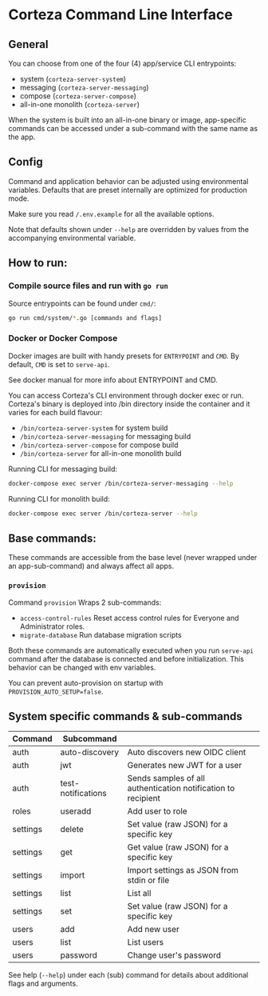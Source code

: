 # Corteza Command Line Interface

## General

You can choose from one of the four (4) app/service CLI entrypoints:

 - system (`corteza-server-system`)
 - messaging (`corteza-server-messaging`)
 - compose (`corteza-server-compose`)
 - all-in-one monolith (`corteza-server`)

When the system is built into an all-in-one binary or image,
app-specific commands can be accessed under a sub-command with the
same name as the app.

## Config
Command and application behavior can be adjusted using environmental
variables. Defaults that are preset internally are optimized for production mode.

Make sure you read `/.env.example` for all the available options.

Note that defaults shown under `--help` are overridden by values from the accompanying environmental variable.

## How to run:

### Compile source files and run with `go run`

Source entrypoints can be found under `cmd/`:

```sh
go run cmd/system/*.go [commands and flags]
```

### Docker or Docker Compose

Docker images are built with handy presets for
`ENTRYPOINT` and `CMD`. By default, `CMD` is set to `serve-api`.

See docker manual for more info about ENTRYPOINT and CMD.

You can access Corteza's CLI environment through docker exec or run.
Corteza's binary is deployed into /bin directory inside the container and it varies for each build flavour:

 - `/bin/corteza-server-system` for system build
 - `/bin/corteza-server-messaging` for messaging build
 - `/bin/corteza-server-compose` for compose build
 - `/bin/corteza-server` for all-in-one monolith build

Running CLI for messaging build:
```sh
docker-compose exec server /bin/corteza-server-messaging --help
```

Running CLI for monolith build:
```sh
docker-compose exec server /bin/corteza-server --help
```

## Base commands:

These commands are accessible from the base level (never
wrapped under an app-sub-command) and always affect all apps.

### `provision`

Command `provision` Wraps 2 sub-commands:
 - `access-control-rules`
   Reset access control rules for Everyone and Administrator roles.
 - `migrate-database`
   Run database migration scripts

Both these commands are automatically executed when you run `serve-api` command after the database is connected and before initialization. This behavior can be changed with env variables.

You can prevent auto-provision on startup with `PROVISION_AUTO_SETUP=false`.

## System specific commands & sub-commands

| Command | Subcommand | |
| --- | --- | --- |
| auth      | auto-discovery     | Auto discovers new OIDC client
| auth      | jwt                | Generates new JWT for a user
| auth      | test-notifications | Sends samples of all authentication notification to recipient
| roles     | useradd            | Add user to role
| settings  | delete             | Set value (raw JSON) for a specific key
| settings  | get                | Get value (raw JSON) for a specific key
| settings  | import             | Import settings as JSON from stdin or file
| settings  | list               | List all
| settings  | set                | Set value (raw JSON) for a specific key
| users     | add                | Add new user
| users     | list               | List users
| users     | password           | Change user's password

See help (`--help`) under each (sub) command for details about additional flags and arguments.
